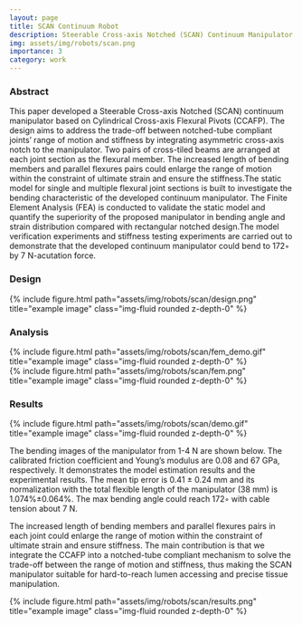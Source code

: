 ```yaml
---
layout: page
title: SCAN Continuum Robot
description: Steerable Cross-axis Notched (SCAN) Continuum Manipulator
img: assets/img/robots/scan.png
importance: 3
category: work
---
```



### Abstract

This paper developed a Steerable Cross-axis Notched (SCAN) continuum manipulator based on Cylindrical Cross-axis Flexural Pivots (CCAFP). The design aims to address the trade-off between notched-tube compliant joints’ range of motion and stiffness by integrating asymmetric cross-axis notch to the manipulator. Two pairs of cross-tiled beams are arranged at each joint section as the flexural member. The increased length of bending members and parallel flexures pairs could enlarge the range of motion within the constraint of ultimate strain and ensure the stiffness.The static model for single and multiple flexural joint sections is built to investigate the bending characteristic of the developed continuum manipulator. The Finite Element Analysis (FEA) is conducted to validate the static model and quantify the superiority of the proposed manipulator in bending angle and strain distribution compared with rectangular notched design.The model verification experiments and stiffness testing experiments are carried out to demonstrate that the developed continuum manipulator could bend to 172◦ by 7 N-acutation force.

### Design

<div class="row">
    <div class="col-sm-2">
    </div> 
    <div class="col-sm-8">
        {% include figure.html path="assets/img/robots/scan/design.png" title="example image" class="img-fluid rounded z-depth-0" %}
    </div>
    <div class="col-sm-2">
    </div> 
</div>

### Analysis
<div class="row">
    <div class="col-sm-5">
        {% include figure.html path="assets/img/robots/scan/fem_demo.gif" title="example image" class="img-fluid rounded z-depth-0" %}
    </div>
    <div class="col-sm-7">
        {% include figure.html path="assets/img/robots/scan/fem.png" title="example image" class="img-fluid rounded z-depth-0" %}
    </div>
</div>


### Results
<div class="row">
    <div class="col-sm-1">
    </div> 
    <div class="col-sm-10">
        {% include figure.html path="assets/img/robots/scan/demo.gif" title="example image" class="img-fluid rounded z-depth-0" %}
    </div>
    <div class="col-sm-2">
    </div> 
</div>

The bending images of the manipulator from 1-4 N are shown below. The calibrated friction coefficient and Young’s modulus are 0.08 and 67 GPa, respectively. It demonstrates the model estimation results and the experimental results. The mean tip error is 0.41 ± 0.24 mm and its normalization with the total flexible length of the manipulator (38 mm) is 1.074%±0.064%. The max bending angle could reach 172◦ with cable tension about 7 N. 

The increased length of bending members and parallel flexures pairs in each joint could enlarge the range of motion within the constraint of ultimate strain and ensure stiffness. The main contribution is that we integrate the CCAFP into a notched-tube compliant mechanism to solve the trade-off between the range of motion and stiffness, thus making the SCAN manipulator suitable for hard-to-reach lumen accessing and precise tissue manipulation.

<div class="row">
    <div class="col-sm-2">
    </div> 
    <div class="col-sm-8">
        {% include figure.html path="assets/img/robots/scan/results.png" title="example image" class="img-fluid rounded z-depth-0" %}
    </div>
    <div class="col-sm-2">
    </div> 
</div>